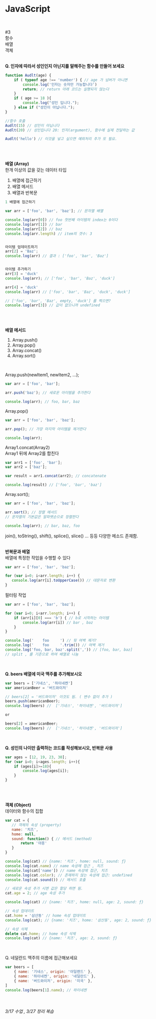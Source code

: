 
<br> 
<h1>JavaScript</h1>
<br>

#3  
함수  
배열  
객체 
<br><br> 

**Q. 인자에 따라서 성인인지 아닌지를 말해주는 함수를 만들어 보세요**

```JavaScript
function Audlt(age) { 
    if ( typeof age !== 'number') { // age 가 넘버가 아니면
		console.log('인자는 숫자만 가능합니다')
		return; // return 아래 코드는 실행되지 않는다
	}
    if ( age >= 18 ){
        console.log("성인 입니다.");
    } else if ("성인이 아닙니다.");
}

//함수 호출
Audlt(15) // 성인이 아닙니다
Audlt(20) // 성인입니다 20: 인자(argument), 함수에 실제 전달하는 값

Audlt('hello') // 이것을 넣고 싶으면 예외처리 추가 또 필요.
```
<br><br>

**배열 (Array)**  
한개 이상의 값을 갖는 데이터 타입

1. 배열에 접근하기
2. 배열 메서드
3. 배열과 반복문


 ```JavaScript   
1 배열에 접근하기

var arr = ['foo', 'bar', 'baz']; // 문자열 배열

console.log(arr[0]) // foo 첫번째 아이템의 index는 0이다
console.log(arr[1]) // bar
console.log(arr[2]) // baz
console.log(arr.length) // item의 갯수: 3


아이템 업데이트하기
arr[2] = 'Baz';
console.log(arr) // 결과 : ['foo', 'bar', 'Baz']


아이템 추가하기
arr[3] = 'duck'
console.log(arr); // ['foo', 'bar', 'Baz', 'duck']

arr[4] = 'duck'
console.log(arr) // ['foo', 'bar', 'Baz', 'duck', 'duck']

// ['foo', 'bar', 'Baz', empty, 'duck'] 를 찍으면?
console.log(arr[3]) // 값이 없으니까 undefined
```
<br><br>

**배열 메서드**  
1. Array.push()  
2. Array.pop()  
3. Array.concat()  
4. Array.sort()  
<br>

Array.push(newItem1, newItem2, ...);
```JavaScript
var arr = ['foo', 'bar'];

arr.push('baz'); // 새로운 아이템을 추가한다

console.log(arr); // foo, bar, baz
```

Array.pop()
```JavaScript
var arr = ['foo', 'bar', 'baz'];

arr.pop(); // 가장 마지막 아이템을 제거한다

console.log(arr);
```

Array1.concat(Array2)  
Array1 뒤에 Array2를 합친다

```JavaScript
var arr1 = ['foo', 'bar'];
var arr2 = ['baz'];

var result = arr1.concat(arr2); // concatenate 

console.log(result) // ['foo', 'bar', 'baz']
```

Array.sort();
```JavaScript
var arr = ['foo', 'bar', 'baz'];

arr.sort(); // 정렬 메서드
// 문자열의 기본값은 알파벳순으로 정렬한다

console.log(arr); // bar, baz, foo
```
join(), toString(), shift(), splice(), slice() ... 등등 다양한 메소드 존재함.
<br><br>

**반복문과 배열**  
	배열에 특정한 작업을 수행할 수 있다


 ```JavaScript
var arr = ['foo', 'bar', 'baz'];

for (var i=0; i<arr.length; i++) {
	console.log(arr[i].toUpperCase()) // 대문자로 변환
}
```
 
필터링 작업
```JavaScript
var arr = ['foo', 'bar', 'baz'];

for (var i=0; i<arr.length; i++) {
	if (arr[i][0] === 'b') { // b로 시작하는 아이템
		console.log(arr[i]) // bar , baz
	}
}

console.log('    foo     ') // 뒷 여백 제거?
console.log('    foo     '.trim()) // 여백 제거
console.log('foo, bar, baz'.split(',')) // [foo, bar, baz]
// split , 를 기준으로 하여 배열로 나눔
```
<br>

**Q. beers 배열에 미국 맥주를 추가해보시오**
```JavaScript
var beers = ['기네스', '하이네켄']
var americanBeer = '버드와이저'

// beers[2] = '버드와이저' 이것도 됨. ( 변수 없이 추가 )
beers.push(americanBeer);
console.log(beers) //  ['기네스', '하이네켄', '버드와이저']

or 

beers[2] = americanBeer;
console.log(beers) //  ['기네스', '하이네켄', '버드와이저']
```
<br>

**Q. 성인의 나이만 출력하는 코드를 작성해보시오, 반복문 사용**
```JavaScript
var ages = [12, 19, 23, 30];
for (var i=0; i<ages.length; i++){
    if (ages[i]>=18){
        console.log(ages[i]);
    }
}
```
<br><br>

**객체 (Object)**  
	데이터와 함수의 집합


 ```JavaScript   
var cat = {
	// 객체의 속성 (property)
	name: '치즈',
	home: null,
	sound: function() { // 메서드 (method)
		return '야옹'
	}
}

console.log(cat) // {name: '치즈', home: null, sound: ƒ}
console.log(cat.name) // name 속성에 접근 , 치즈
console.log(cat['name']) // name 속성에 접근, 치즈
console.log(cat.color); // 존재하지 않는 속성에 접근: undefined
console.log(cat.sound()) // 메서드 호출

// 새로운 속성 추가 시엔 값은 할당 하면 됨.
cat.age = 2; // age 속성 추가

console.log(cat) // {name: '치즈', home: null, age: 2, sound: ƒ}

// 속성 업데이트
cat.home = '삼산동' // home 속성 업데이트
console.log(cat); // {name: '치즈', home: '삼산동', age: 2, sound: ƒ}

// 속성 삭제
delete cat.home; // home 속성 삭제
console.log(cat) // {name: '치즈', age: 2, sound: ƒ}
```
<br>

Q. 네덜란드 맥주의 이름에 접근해보세요
```JavaScript
var beers = [
	{ name: '기네스', origin: '아일랜드' },
	{ name: '하이네켄', origin: '네덜란드' },
	{ name: '버드와이저', origin: '미국' },
]
console.log(beers[1].name); // 하이네켄
```
<br>

<h6>3/17 수업 , 3/27 정리 복습</h6>
